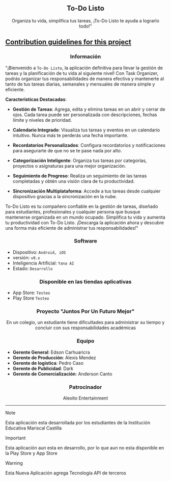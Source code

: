 <h2 align="center">To-Do Listo</h2>

<p align="center">Organiza tu vida, simplifica tus tareas, ¡To-Do Listo te ayuda a lograrlo todo!"</p>

[Contribution guidelines for this project](docs/CONTRIBUTING.md)
---

<h3 align="center">Información</h3>

"¡Bienvenido a `To-Do Listo`, la aplicación definitiva para llevar la gestión de tareas y la planificación de tu vida al siguiente nivel! Con Task Organizer, podrás organizar tus responsabilidades de manera efectiva y mantenerte al tanto de tus tareas diarias, semanales y mensuales de manera simple y eficiente.

**Características Destacadas**:

- **Gestión de Tareas**: Agrega, edita y elimina tareas en un abrir y cerrar de ojos. Cada tarea puede ser personalizada con descripciones, fechas límite y niveles de prioridad.

- **Calendario Integrado**: Visualiza tus tareas y eventos en un calendario intuitivo. Nunca más te perderás una fecha importante.

- **Recordatorios Personalizados**: Configura recordatorios y notificaciones para asegurarte de que no se te pase nada por alto.

- **Categorización Inteligente**: Organiza tus tareas por categorías, proyectos o asignaturas para una mejor organización.

- **Seguimiento de Progreso**: Realiza un seguimiento de las tareas completadas y obtén una visión clara de tu productividad.

- **Sincronización Multiplataforma**: Accede a tus tareas desde cualquier dispositivo gracias a la sincronización en la nube.

To-Do Listo es tu compañero confiable en la gestión de tareas, diseñado para estudiantes, profesionales y cualquier persona que busque mantenerse organizada en un mundo ocupado. Simplifica tu vida y aumenta tu productividad con To-Do Listo. ¡Descarga la aplicación ahora y descubre una forma más eficiente de administrar tus responsabilidades!"

<h3 align="center">Software</h3>

- Dispositivo: `Android, iOS`
- versión: `v0.x`
- Inteligencia Artificial: `Yana AI`
- Estado: `Desarrollo`

<h3 align="center">Disponible en las tiendas aplicativas</h3>

- App Store: `Testeo`
- Play Store `Testeo`

<h3 align="center">Proyecto "Juntos Por Un Futuro Mejor"</h3>

<p align="center">En un colegio, un estudiante tiene dificultades para administrar su tiempo y concluir con sus responsabilidades académicas</p>

<h3 align="center">Equipo</h3>

- **Gerente General**: Edson Carhuaricra
- **Gerente de Producción**: Alexis Mendez
- **Gerente de logística**: Pedro Caso
- **Gerente de Publicidad**: Dark
- **Gerente de Comercialización**: Anderson Canto

<h3 align="center">Patrocinador</h3>

<p align="center">Alexito Entertainment</p>

---

> [!NOTE]
> Esta aplicación esta desarrollada por los estudiantes de la Institución Educativa Mariscal Castilla

> [!IMPORTANT]
> Esta aplicación aun esta en desarrollo, por lo que aun no esta disponible en la Play Store y App Store

> [!WARNING]
> Esta Nueva Aplicación agrega Tecnología API de terceros
